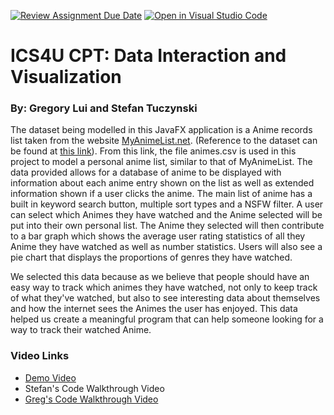 [![Review Assignment Due Date](https://classroom.github.com/assets/deadline-readme-button-24ddc0f5d75046c5622901739e7c5dd533143b0c8e959d652212380cedb1ea36.svg)](https://classroom.github.com/a/Ax1-Mcw2)
[![Open in Visual Studio Code](https://classroom.github.com/assets/open-in-vscode-718a45dd9cf7e7f842a935f5ebbe5719a5e09af4491e668f4dbf3b35d5cca122.svg)](https://classroom.github.com/online_ide?assignment_repo_id=11171844&assignment_repo_type=AssignmentRepo)
# ICS4U CPT: Data Interaction and Visualization

### By: Gregory Lui and Stefan Tuczynski

The dataset being modelled in this JavaFX application is a Anime records list taken from the website [MyAnimeList.net](https://myanimelist.net/). (Reference to the dataset can be found at [this link](https://www.kaggle.com/datasets/marlesson/myanimelist-dataset-animes-profiles-reviews)). From this link, the file animes.csv is used in this project to model a personal anime list, similar to that of MyAnimeList. The data provided allows for a database of anime to be displayed with information about each anime entry shown on the list as well as extended information shown if a user clicks the anime. The main list of anime has a built in keyword search button, multiple sort types and a NSFW filter. A user can select which Animes they have watched and the Anime selected will be put into their own personal list. The Anime they selected will then contribute to a bar graph which shows the average user rating statistics of all they Anime they have watched as well as number statistics. Users will also see a pie chart that displays the proportions of genres they have watched.

We selected this data because as we believe that people should have an easy way to track which animes they have watched, not only to keep track of what they've watched, but also to see interesting data about themselves and how the internet sees the Animes the user has enjoyed. This data helped us create a meaningful program that can help someone looking for a way to track their watched Anime. 

### Video Links
* [Demo Video](https://drive.google.com/file/d/1oSvCrznMnH7Bve4UQPMshAmREmIQXtIn/view?usp=sharing)
* Stefan's Code Walkthrough Video
* [Greg's Code Walkthrough Video](https://drive.google.com/file/d/1KqRHXfQPDMXp0OP1mO2UZmM9jo4pFdki/view)